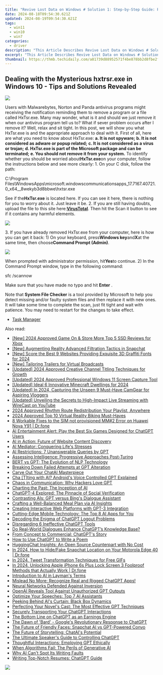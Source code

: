```yaml
---
title: "Revive Lost Data on Windows # Solution 1: Step-by-Step Guide: Recovering Deleted Items Using Windows 10'S Built-In Backup Feature"
date: 2024-08-18T09:54:30.621Z
updated: 2024-08-19T09:54:30.621Z
tags:
  - win11
  - win10
  - win7
categories:
  - driver
description: "This Article Describes Revive Lost Data on Windows # Solution 1: Step-by-Step Guide: Recovering Deleted Items Using Windows 10'S Built-In Backup Feature"
excerpt: "This Article Describes Revive Lost Data on Windows # Solution 1: Step-by-Step Guide: Recovering Deleted Items Using Windows 10'S Built-In Backup Feature"
thumbnail: https://thmb.techidaily.com/a81739d88952571f4be878bb2d8fbe2fb1485b177c9a393df6daef2f5895f8cc.png
---
```


## Dealing with the Mysterious hxtrsr.exe in Windows 10 - Tips and Solutions Revealed

![](https://images.drivereasy.com/wp-content/uploads/2017/06/img_594c93a245495.jpg)

Users with Malwarebytes, Norton and Panda antivirus programs might receiving the notification reminding them to remove a program or a file called HxTsr.exe. Many may wonder, what is it and should we just remove it when our antivirus program tell us to? What if sever problem occurs after I remove it? Well, relax and sit tight. In this post, we will show you what HxTsr.exe is and the appropriate approach to deal with it. First of all, here are what you need to know about HxTsr.exe: **a. It is not spyware;** **b. It is not considered as adware or popup related;** **c. It is not considered as a virus or trojan;**   **d. HxTsr.exe is part of the Microsoft package and can be terminated;** **e. You should not remove it from your system.** To identify whether you should be worried about**HxTsr.exe**on your computer, follow the instructions below and see more clearly: 1\. On your C disk, follow the path:

C:\Program Files\WindowsApps\microsoft.windowscommunicationsapps_17.7167.40721.0_x64__8wekyb3d8bbwe\hxtsr.exe

 See if the**HxTsr.exe** is located here. If you can see it here, there is nothing for you to worry about it. Just leave it be. 2\. If you are still having doubts, upload the file to this site here:[**VirusTotal**](https://www.virustotal.com/). Then hit the Scan it button to see if it contains any harmful elements.

![](https://images.drivereasy.com/wp-content/uploads/2017/06/img_594c99f6849c0.png)

3\. If you have already removed HxTsr.exe from your computer, here is how you can get it back: 1) On your keyboard, press**Windows key**and**X**at the same time, then choose**Command Prompt (Admin)**.

![](https://images.drivereasy.com/wp-content/uploads/2017/06/img_594c9ad4aa3e0.png)

When prompted with administrator permission, hit**Yes**to continue. 2) In the Command Prompt window, type in the following command:

sfc /scannow

Make sure that you have made no typo and hit **Enter** .

 Note that **System File Checker**  is a tool provided by Microsoft to help you detect missing and/or faulty system files and then replace it with new ones. It will take some time to complete the scan, just fit tight and wait with patience. You may need to restart for the changes to take effect.

* [Task Manager](https://tools.techidaily.com/drivereasy/download/)

<ins class="adsbygoogle"
     style="display:block"
     data-ad-format="autorelaxed"
     data-ad-client="ca-pub-7571918770474297"
     data-ad-slot="1223367746"></ins>



<ins class="adsbygoogle"
     style="display:block"
     data-ad-client="ca-pub-7571918770474297"
     data-ad-slot="8358498916"
     data-ad-format="auto"
     data-full-width-responsive="true"></ins>

<span class="atpl-alsoreadstyle">Also read:</span>
<div><ul>
<li><a href="https://video-screen-grab.techidaily.com/new-2024-approved-game-on-and-store-more-top-5-ssd-reviews-for-xbox/"><u>[New] 2024 Approved  Game On & Store More  Top 5 SSD Reviews for Xbox</u></a></li>
<li><a href="https://snapchat-videos.techidaily.com/new-augmenting-reality-advanced-filtration-tactics-in-snapchat/"><u>[New] Augmenting Reality  Advanced Filtration Tactics in Snapchat</u></a></li>
<li><a href="https://fox-helps.techidaily.com/new-score-the-best-9-websites-providing-exquisite-3d-graffiti-fonts-for-2024/"><u>[New] Score the Best 9 Websites Providing Exquisite 3D Graffiti Fonts for 2024</u></a></li>
<li><a href="https://facebook-record-videos.techidaily.com/new-tailoring-trailers-for-virtual-broadcasts/"><u>[New] Tailoring Trailers for Virtual Broadcasts</u></a></li>
<li><a href="https://facebook-record-videos.techidaily.com/updated-2024-approved-creative-channel-titling-techniques-for-growth/"><u>[Updated] 2024 Approved  Creative Channel Titling Techniques for Growth</u></a></li>
<li><a href="https://screen-mirroring-recording.techidaily.com/updated-2024-approved-professional-windows-11-screen-capture-tool/"><u>[Updated] 2024 Approved  Professional Windows 11 Screen Capture Tool</u></a></li>
<li><a href="https://visual-screen-recording.techidaily.com/updated-ideal-6-innovative-minecraft-dwellings-for-2024/"><u>[Updated] Ideal 6 Innovative Minecraft Dwellings for 2024</u></a></li>
<li><a href="https://facebook-video-footage.techidaily.com/updated-in-2024-capturing-the-unseen-9-must-have-camgear-for-aspiring-vloggers/"><u>[Updated] In 2024, Capturing the Unseen  9 Must-Have CamGear for Aspiring Vloggers</u></a></li>
<li><a href="https://facebook-record-videos.techidaily.com/updated-unveiling-the-secrets-to-high-impact-live-streaming-with-wirecast-on-youtube/"><u>[Updated] Unveiling the Secrets to High-Impact Live Streaming with WireCast on YouTube</u></a></li>
<li><a href="https://extra-guidance.techidaily.com/2024-approved-rhythm-route-redistribution-your-playlist-anywhere/"><u>2024 Approved  Rhythm Route Redistribution  Your Playlist, Anywhere</u></a></li>
<li><a href="https://some-skills.techidaily.com/2024-approved-top-10-virtual-reality-biking-must-haves/"><u>2024 Approved  Top 10 Virtual Reality Biking Must-Haves</u></a></li>
<li><a href="https://howto.techidaily.com/8-workable-fixes-to-the-sim-not-provisioned-mm2-error-on-huawei-nova-y91-drfone-by-drfone-fix-android-problems-fix-android-problems/"><u>8 Workable Fixes to the SIM not provisioned MM#2 Error on Huawei Nova Y91 | Dr.fone</u></a></li>
<li><a href="https://tech-revival.techidaily.com/ai-entertainment-alert-play-the-best-six-games-designed-for-chatgpt-users/"><u>AI Entertainment Alert: Play the Best Six Games Designed for ChatGPT Users</u></a></li>
<li><a href="https://tech-savvy.techidaily.com/ai-in-action-future-of-website-content-discovery/"><u>AI in Action: Future of Website Content Discovery</u></a></li>
<li><a href="https://tech-savvy.techidaily.com/ai-mediator-conquering-lifes-stresses/"><u>AI Mediator: Conquering Life's Stresses</u></a></li>
<li><a href="https://tech-savvy.techidaily.com/ai-restrictions-7-unanswerable-queries-by-gpt/"><u>AI Restrictions: 7 Unanswerable Queries by GPT</u></a></li>
<li><a href="https://tech-savvy.techidaily.com/assessing-intelligence-progressive-approaches-post-turing/"><u>Assessing Intelligence: Progressive Approaches Post-Turing</u></a></li>
<li><a href="https://tech-savvy.techidaily.com/bert-vs-gpt-the-evolution-of-nlp-technology/"><u>BERT vs GPT: The Evolution of NLP Technology</u></a></li>
<li><a href="https://tech-savvy.techidaily.com/breaking-down-failed-attempts-at-gpt-alteration/"><u>Breaking Down Failed Attempts at GPT Alteration</u></a></li>
<li><a href="https://tech-savvy.techidaily.com/carve-out-your-chatai-masterpiece/"><u>Carve Out Your ChatAI Masterpiece</u></a></li>
<li><a href="https://tech-savvy.techidaily.com/cha-tting-with-ai-androids-voice-controlled-gpt-explained/"><u>Cha [T]ting with AI? Android's Voice Controlled GPT Explained</u></a></li>
<li><a href="https://tech-savvy.techidaily.com/chaos-in-communication-why-hackers-love-gpt/"><u>Chaos in Communication: Why Hackers Love GPT</u></a></li>
<li><a href="https://tech-savvy.techidaily.com/charting-the-past-the-inception-of-ai/"><u>Charting the Past: The Inception of AI</u></a></li>
<li><a href="https://tech-savvy.techidaily.com/chatgpt-4-explored-the-pinnacle-of-social-verification/"><u>ChatGPT-4 Explored: The Pinnacle of Social Verification</u></a></li>
<li><a href="https://tech-savvy.techidaily.com/contrasting-ais-gpt-versus-bings-dialogue-assistant/"><u>Contrasting AIs: GPT versus Bing's Dialogue Assistant</u></a></li>
<li><a href="https://tech-savvy.techidaily.com/crafting-a-well-balanced-meal-plan-via-ai-insights/"><u>Crafting a Well-Balanced Meal Plan via AI Insights</u></a></li>
<li><a href="https://tech-savvy.techidaily.com/creating-interactive-web-platforms-with-gpt-3-integration/"><u>Creating Interactive Web Platforms with GPT-3 Integration</u></a></li>
<li><a href="https://tech-savvy.techidaily.com/cutting-edge-mobile-technology-the-top-8-ai-apps-for-you/"><u>Cutting-Edge Mobile Technology: The Top 8 AI Apps for You</u></a></li>
<li><a href="https://tech-savvy.techidaily.com/decoding-the-enigma-of-chatgpt-logout-problems/"><u>Decoding the Enigma of ChatGPT Logout Problems</u></a></li>
<li><a href="https://tech-savvy.techidaily.com/disregarding-6-ineffective-chatgpt-tools/"><u>Disregarding 6 Ineffective ChatGPT Tools</u></a></li>
<li><a href="https://tech-savvy.techidaily.com/do-real-world-dialogues-enhance-chatgpts-knowledge-base/"><u>Do Real-World Dialogues Enhance ChatGPT’s Knowledge Base?</u></a></li>
<li><a href="https://tech-savvy.techidaily.com/from-concept-to-commercial-chatgpts-story/"><u>From Concept to Commercial: ChatGPT's Story</u></a></li>
<li><a href="https://tech-savvy.techidaily.com/how-to-use-chatgpt-to-write-a-poem/"><u>How to Use ChatGPT to Write a Poem</u></a></li>
<li><a href="https://tech-savvy.techidaily.com/huggingchat-insights-an-open-source-counterpart-with-no-cost/"><u>HuggingChat Insights: An Open Source Counterpart with No Cost</u></a></li>
<li><a href="https://location-social.techidaily.com/in-2024-how-to-hidefake-snapchat-location-on-your-motorola-edge-40-drfone-by-drfone-virtual-android/"><u>In 2024, How to Hide/Fake Snapchat Location on Your Motorola Edge 40 | Dr.fone</u></a></li>
<li><a href="https://twitter-videos.techidaily.com/in-2024-tweet-transformation-techniques-for-free-gifs/"><u>In 2024, Tweet Transformation Techniques for Free GIFs</u></a></li>
<li><a href="https://iphone-unlock.techidaily.com/in-2024-unlocking-apple-iphone-6s-plus-lock-screen-3-foolproof-methods-that-actually-work-drfone-by-drfone-ios/"><u>In 2024, Unlocking Apple iPhone 6s Plus Lock Screen 3 Foolproof Methods that Actually Work | Dr.fone</u></a></li>
<li><a href="https://tech-savvy.techidaily.com/introduction-to-ai-in-laymans-terms/"><u>Introduction to AI in Layman's Terms</u></a></li>
<li><a href="https://tech-savvy.techidaily.com/mislead-no-more-recognize-real-and-rigged-chatgpt-apps/"><u>Mislead No More: Recognize Real and Rigged ChatGPT Apps!</u></a></li>
<li><a href="https://tech-savvy.techidaily.com/neural-networks-defended-against-inversion/"><u>Neural Networks Defended Against Inversion</u></a></li>
<li><a href="https://tech-savvy.techidaily.com/openai-reveals-tool-against-unauthorized-gpt-outputs/"><u>OpenAI Reveals Tool Against Unauthorized GPT Outputs</u></a></li>
<li><a href="https://tech-savvy.techidaily.com/optimize-your-speeches-top-7-ai-assistants/"><u>Optimize Your Speeches: Top 7 AI Assistants</u></a></li>
<li><a href="https://tech-savvy.techidaily.com/peeking-behind-ais-curtain-black-box-dynamics/"><u>Peeking Behind AI's Curtain: Black Box Dynamics</u></a></li>
<li><a href="https://tech-savvy.techidaily.com/perfecting-your-novels-cast-the-most-effective-gpt-techniques/"><u>Perfecting Your Novel's Cast: The Most Effective GPT Techniques</u></a></li>
<li><a href="https://tech-savvy.techidaily.com/securely-transporting-your-chatgpt-interactions/"><u>Securely Transporting Your ChatGPT Interactions</u></a></li>
<li><a href="https://tech-savvy.techidaily.com/the-bottom-line-on-chatgpt-as-an-earnings-engine/"><u>The Bottom Line on ChatGPT as an Earnings Engine</u></a></li>
<li><a href="https://tech-savvy.techidaily.com/the-dawn-of-bard-googles-revolutionary-response-to-chatgpt/"><u>The Dawn of 'Bard' - Google's Revolutionary Response to ChatGPT</u></a></li>
<li><a href="https://tech-savvy.techidaily.com/the-future-of-friendly-faces-snapchat-ai-vs-gpt-powered-convo/"><u>The Future of Friendly Faces: Snapchat AI vs GPT-Powered Convo</u></a></li>
<li><a href="https://tech-savvy.techidaily.com/the-future-of-storytelling-chatais-potential/"><u>The Future of Storytelling: ChatAI's Potential</u></a></li>
<li><a href="https://tech-savvy.techidaily.com/the-ultimate-speakers-guide-to-controlling-chatgpt/"><u>The Ultimate Speaker's Guide to Controlling ChatGPT</u></a></li>
<li><a href="https://tech-savvy.techidaily.com/thoughtful-interactions-employing-gpt-ethically/"><u>Thoughtful Interactions: Employing GPT Ethically</u></a></li>
<li><a href="https://tech-savvy.techidaily.com/when-algorithms-fail-the-perils-of-generative-ai/"><u>When Algorithms Fail: The Perils of Generative AI</u></a></li>
<li><a href="https://tech-savvy.techidaily.com/why-ai-cant-spot-its-writing-faults/"><u>Why AI Can't Spot Its Writing Faults</u></a></li>
<li><a href="https://tech-savvy.techidaily.com/writing-top-notch-resumes-chatgpt-guide/"><u>Writing Top-Notch Resumes: ChatGPT Guide</u></a></li>
</ul></div>

<!-- affiliate ads begin -->
<a href="https://store.iobit.com/order/checkout.php?PRODS=1468905&QTY=1&AFFILIATE=108875&CART=1"><img src="https://secure.avangate.com/images/merchant/184260348236f9554fe9375772ff966e/ascscan_728x90.png" border="0"></a>
<!-- affiliate ads end -->